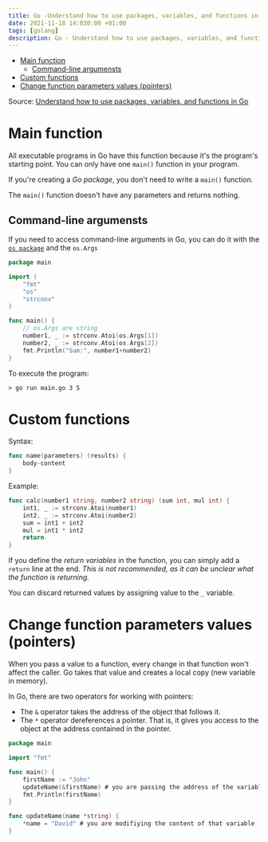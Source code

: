 ```yaml
---
title: Go -Understand how to use packages, variables, and functions in Go (II) - Functions
date: 2021-11-18 14:030:00 +01:00
tags: [golang]
description: Go - Understand how to use packages, variables, and functions in Go (II) - Functions
---
```


- [Main function](#main-function)
  - [Command-line argumensts](#command-line-argumensts)
- [Custom functions](#custom-functions)
- [Change function parameters values (pointers)](#change-function-parameters-values-pointers)

Source: [Understand how to use packages, variables, and functions in Go](https://docs.microsoft.com/en-us/learn/modules/go-variables-functions-packages/)

# Main function

All executable programs in Go have this function because it's the program's starting point. You can only have one `main()` function in your program.

If you're creating a *Go package*, you don't need to write a `main()` function.

The `main()` function doesn't have any parameters and returns nothing.


## Command-line argumensts

If you need to access command-line arguments in Go, you can do it with the [`os package`](https://pkg.go.dev/os) and the `os.Args`

```go
package main

import (
    "fmt"
    "os"
    "strconv"
)

func main() {
    // os.Args are string
    number1, _ := strconv.Atoi(os.Args[1])
    number2, _ := strconv.Atoi(os.Args[2])
    fmt.Println("Sum:", number1+number2)
}
```

To execute the program:
```
> go run main.go 3 5
```

# Custom functions

Syntax:
```go
func name(parameters) (results) {
    body-content
}
```

Example:
```go
func calc(number1 string, number2 string) (sum int, mul int) {
    int1, _ := strconv.Atoi(number1)
    int2, _ := strconv.Atoi(number2)
    sum = int1 + int2
    mul = int1 * int2
    return
}
```

If you define the *return variables* in the function, you can simply add a `return` line at the end. *This is not recommended, as it can be unclear what the function is returning.*

You can discard returned values by assigning value to the `_` variable.

# Change function parameters values (pointers)

When you pass a value to a function, every change in that function won't affect the caller. Go takes that value and creates a local copy (new variable in memory).

In Go, there are two operators for working with pointers:
- The `&` operator takes the address of the object that follows it.
- The `*` operator dereferences a pointer. That is, it gives you access to the object at the address contained in the pointer.

```go
package main

import "fmt"

func main() {
    firstName := "John"
    updateName(&firstName) # you are passing the address of the variable
    fmt.Println(firstName)
}

func updateName(name *string) {
    *name = "David" # you are modifiying the content of that variable
}
```


